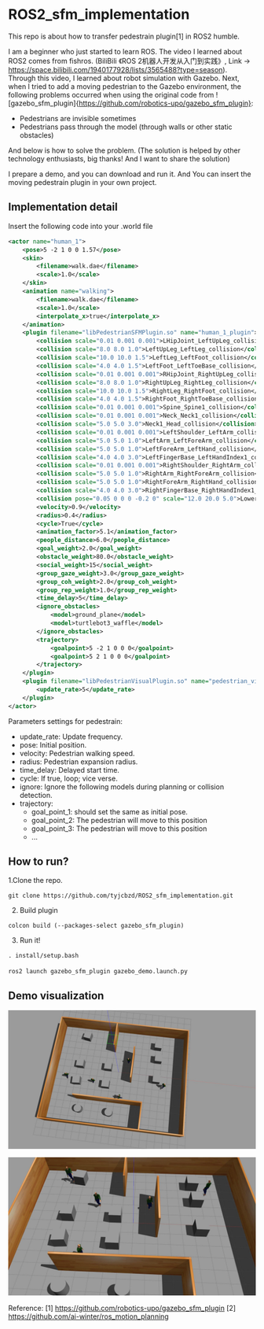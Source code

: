 # ROS2_sfm_implementation

This repo is about how to transfer pedestrain plugin[1] in ROS2 humble. 

I am a beginner who just started to learn ROS. The video I learned about ROS2 comes from fishros.
(BiliBili 《ROS 2机器人开发从入门到实践》, Link -> https://space.bilibili.com/1940177928/lists/3565488?type=season).
Through this video, I learned about robot simulation with Gazebo. 
Next, when I tried to add a moving pedestrian to the Gazebo environment, the following problems occurred when using the original code from ![gazebo_sfm_plugin]{https://github.com/robotics-upo/gazebo_sfm_plugin}:
- Pedestrians are invisible sometimes
- Pedestrians pass through the model (through walls or other static obstacles)

And below is how to solve the problem. (The solution is helped by other technology enthusiasts, big thanks! And I want to share the solution)

I prepare a demo, and you can download and run it. And You can insert the moving pedestrain plugin in your own project.


## Implementation detail

Insert the following code into your .world file

```xml
<actor name="human_1">
	<pose>5 -2 1 0 0 1.57</pose>
	<skin>
		<filename>walk.dae</filename>
		<scale>1.0</scale>
	</skin>
	<animation name="walking">
		<filename>walk.dae</filename>
		<scale>1.0</scale>
		<interpolate_x>true</interpolate_x>
	</animation>
	<plugin filename="libPedestrianSFMPlugin.so" name="human_1_plugin">
		<collision scale="0.01 0.001 0.001">LHipJoint_LeftUpLeg_collision</collision>
		<collision scale="8.0 8.0 1.0">LeftUpLeg_LeftLeg_collision</collision>
		<collision scale="10.0 10.0 1.5">LeftLeg_LeftFoot_collision</collision>
		<collision scale="4.0 4.0 1.5">LeftFoot_LeftToeBase_collision</collision>
		<collision scale="0.01 0.001 0.001">RHipJoint_RightUpLeg_collision</collision>
		<collision scale="8.0 8.0 1.0">RightUpLeg_RightLeg_collision</collision>
		<collision scale="10.0 10.0 1.5">RightLeg_RightFoot_collision</collision>
		<collision scale="4.0 4.0 1.5">RightFoot_RightToeBase_collision</collision>
		<collision scale="0.01 0.001 0.001">Spine_Spine1_collision</collision>
		<collision scale="0.01 0.001 0.001">Neck_Neck1_collision</collision>
		<collision scale="5.0 5.0 3.0">Neck1_Head_collision</collision>
		<collision scale="0.01 0.001 0.001">LeftShoulder_LeftArm_collision</collision>
		<collision scale="5.0 5.0 1.0">LeftArm_LeftForeArm_collision</collision>
		<collision scale="5.0 5.0 1.0">LeftForeArm_LeftHand_collision</collision>
		<collision scale="4.0 4.0 3.0">LeftFingerBase_LeftHandIndex1_collision</collision>
		<collision scale="0.01 0.001 0.001">RightShoulder_RightArm_collision</collision>
		<collision scale="5.0 5.0 1.0">RightArm_RightForeArm_collision</collision>
		<collision scale="5.0 5.0 1.0">RightForeArm_RightHand_collision</collision>
		<collision scale="4.0 4.0 3.0">RightFingerBase_RightHandIndex1_collision</collision>
		<collision pose="0.05 0 0 0 -0.2 0" scale="12.0 20.0 5.0">LowerBack_Spine_collision</collision>
		<velocity>0.9</velocity>
		<radius>0.4</radius>
		<cycle>True</cycle>
		<animation_factor>5.1</animation_factor>
		<people_distance>6.0</people_distance>
		<goal_weight>2.0</goal_weight>
		<obstacle_weight>80.0</obstacle_weight>
		<social_weight>15</social_weight>
		<group_gaze_weight>3.0</group_gaze_weight>
		<group_coh_weight>2.0</group_coh_weight>
		<group_rep_weight>1.0</group_rep_weight>
		<time_delay>5</time_delay>
		<ignore_obstacles>
			<model>ground_plane</model>
			<model>turtlebot3_waffle</model>
		</ignore_obstacles>
		<trajectory>
			<goalpoint>5 -2 1 0 0 0</goalpoint>
			<goalpoint>5 2 1 0 0 0</goalpoint>
		</trajectory>
	</plugin>
	<plugin filename="libPedestrianVisualPlugin.so" name="pedestrian_visual">
		<update_rate>5</update_rate>
	</plugin>
</actor>
```

Parameters settings for pedestrain:
- update_rate: Update frequency.
- pose: Initial position.
- velocity: Pedestrian walking speed.
- radius: Pedestrian expansion radius.
- time_delay: Delayed start time.
- cycle: If true, loop; vice verse.
- ignore: Ignore the following models during planning or collision detection.
- trajectory:
  - goal_point_1: should set the same as initial pose.
  - goal_point_2: The pedestrian will move to this position
  - goal_point_3: The pedestrian will move to this position
  - ...

## How to run?
1.Clone the repo.
```
git clone https://github.com/tyjcbzd/ROS2_sfm_implementation.git
```
2. Build plugin
```
colcon build (--packages-select gazebo_sfm_plugin)
```

3. Run it!
```
. install/setup.bash

ros2 launch gazebo_sfm_plugin gazebo_demo.launch.py
```


## Demo visualization
![Image 1](imgs/demo_1.jpg)


![Image 2](imgs/demo_2.jpg)



Reference:
[1] https://github.com/robotics-upo/gazebo_sfm_plugin
[2] https://github.com/ai-winter/ros_motion_planning
